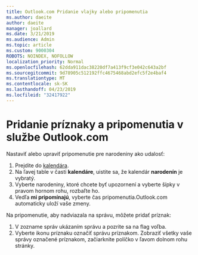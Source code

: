```yaml
---
title: Outlook.com Pridanie vlajky alebo pripomenutia
ms.author: daeite
author: daeite
manager: joallard
ms.date: 3/21/2019
ms.audience: Admin
ms.topic: article
ms.custom: 9000304
ROBOTS: NOINDEX, NOFOLLOW
localization_priority: Normal
ms.openlocfilehash: 62dda911dac38220df7a413f9cf3e042c643a2bf
ms.sourcegitcommit: 9d78905c512192ffc4675468abd2efc5f2e4baf4
ms.translationtype: MT
ms.contentlocale: sk-SK
ms.lasthandoff: 04/23/2019
ms.locfileid: "32417922"
---
```

# <a name="adding-flags-and-reminders-in-outlookcom"></a>Pridanie príznaky a pripomenutia v službe Outlook.com

Nastaviť alebo upraviť pripomenutie pre narodeniny ako udalosť:

1. Prejdite do [kalendára](https://outlook.live.com/calendar/).
1. Na ľavej table v časti **kalendáre**, uistite sa, že kalendár **narodenín** je vybratý.
1. Vyberte narodeniny, ktoré chcete byť upozornení a vyberte šípky v pravom hornom rohu, rozbaľte ho.
1. Vedľa **mi pripomínajú**, vyberte čas pripomenutia.Outlook.com automaticky uloží vaše zmeny.

Na pripomenutie, aby nadviazala na správu, môžete pridať príznak:

1. V zozname správ ukázaním správu a pozrite sa na flag voľba.
1. Vyberte ikonu príznaku označiť správu príznakom. Zobraziť všetky vaše správy označené príznakom, začiarknite políčko v ľavom dolnom rohu stránky.